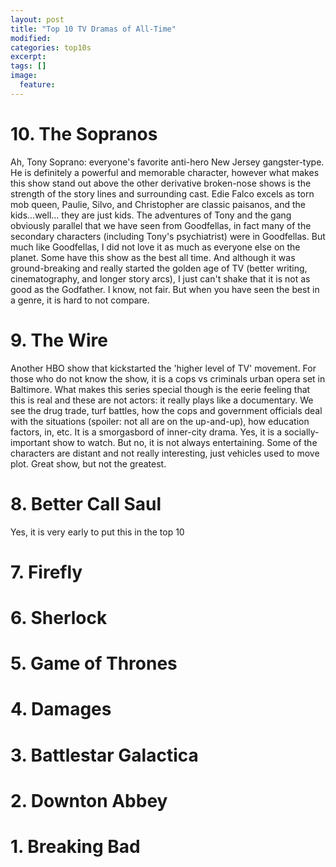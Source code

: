```yaml
---
layout: post
title: "Top 10 TV Dramas of All-Time"
modified:
categories: top10s
excerpt:
tags: []
image:
  feature:
---
```


# 10. The Sopranos
Ah, Tony Soprano: everyone's favorite anti-hero New Jersey gangster-type. He is definitely a powerful and memorable character, however what makes this show stand out above the other derivative broken-nose shows is the strength of the story lines and surrounding cast. Edie Falco excels as torn mob queen, Paulie, Silvo, and Christopher are classic paisanos, and the kids...well... they are just kids. The adventures of Tony and the gang obviously parallel that we have seen from Goodfellas, in fact many of the secondary characters (including Tony's psychiatrist) were in Goodfellas. 
But much like Goodfellas, I did not love it as much as everyone else on the planet. Some have this show as the best all time. And although it was ground-breaking and really started the golden age of TV (better writing, cinematography, and longer story arcs), I just can't shake that it is not as good as the Godfather. I know, not fair. But when you have seen the best in a genre, it is hard to not compare.


# 9. The Wire
Another HBO show that kickstarted the 'higher level of TV' movement. For those who do not know the show, it is a cops vs criminals urban opera set in Baltimore. What makes this series special though is the eerie feeling that this is real and these are not actors: it really plays like a documentary. We see the drug trade, turf battles, how the cops and government officials deal with the situations (spoiler: not all are on the up-and-up), how education factors, in, etc. It is a smorgasbord of inner-city drama. Yes, it is a socially-important show to watch. But no, it is not always entertaining. Some of the characters are distant and not really interesting, just vehicles used to move plot. Great show, but not the greatest.

# 8. Better Call Saul
Yes, it is very early to put this in the top 10

# 7. Firefly

# 6. Sherlock

# 5. Game of Thrones

# 4. Damages 

# 3. Battlestar Galactica

# 2. Downton Abbey

# 1. Breaking Bad
